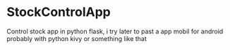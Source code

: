 # StockControlApp
Control stock app in python flask, i try later to past a app mobil for android probably with python kivy or something like that
